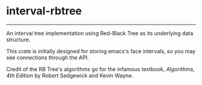# interval-rbtree

---

An interval tree implementation using Red-Black Tree as its underlying data structure.

This crate is initially designed for storing emacs's face intervals, so you may see connections through the API.

Credit of the RB Tree's algorithms go for the infamous textbook, *Algorithms, 4th Edition* by Robert Sedgewick and Kevin Wayne.
